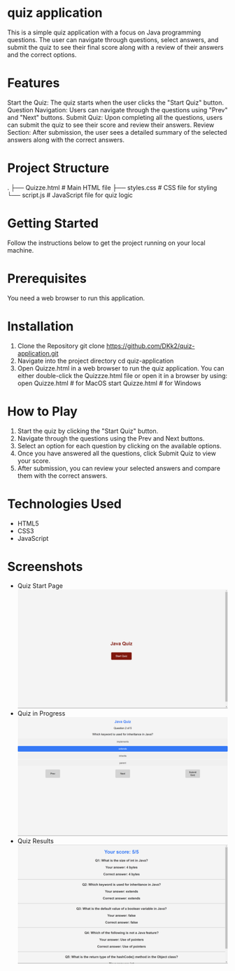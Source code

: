 # quiz application
 This is a simple quiz application with a focus on Java programming questions. The user can navigate through questions, select answers, and submit the quiz to see their final score along with a review of their answers and the correct options.
# Features
Start the Quiz: The quiz starts when the user clicks the "Start Quiz" button.
Question Navigation: Users can navigate through the questions using "Prev" and "Next" buttons.
Submit Quiz: Upon completing all the questions, users can submit the quiz to see their score and review their answers.
Review Section: After submission, the user sees a detailed summary of the selected answers along with the correct answers.
# Project Structure
.
├── Quizze.html        # Main HTML file
├── styles.css        # CSS file for styling
└── script.js           # JavaScript file for quiz logic
# Getting Started
Follow the instructions below to get the project running on your local machine.
# Prerequisites
You need a web browser to run this application.
# Installation
1. Clone the Repository
git clone https://github.com/DKk2/quiz-application.git
2. Navigate into the project directory
cd quiz-application
3. Open Quizze.html in a web browser to run the quiz application.
You can either double-click the Quizzze.html file or open it in a browser by using:
open Quizze.html     # for MacOS
start Quizze.html    # for Windows
# How to Play
1. Start the quiz by clicking the "Start Quiz" button.
2. Navigate through the questions using the Prev and Next buttons.
3. Select an option for each question by clicking on the available options.
4. Once you have answered all the questions, click Submit Quiz to view your score.
5. After submission, you can review your selected answers and compare them with the correct answers.
# Technologies Used
* HTML5
* CSS3
* JavaScript
# Screenshots
* Quiz Start Page
![Quiz Start Page]({17000FE6-59D1-4C80-AC08-8FFCD684EB6F}.png)
* Quiz in Progress
![Quiz in Progress]({91E2054F-694B-4E0E-837A-A087CD0982E8}.png)
* Quiz Results
![Quiz Results]({BC980EEF-E9D2-4BF1-9AED-B8F13CE3D626}.png)
